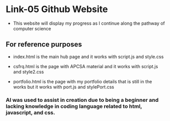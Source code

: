 # Link-05 Github Website

- This website will display my progress as I continue along the pathway of computer science

## For reference purposes

- index.html is the main hub page and it works with script.js and style.css

- csfrq.html is the page with APCSA material and it works with script.js and style2.css

- portfolio.html is the page with my portfolio details that is still in the works but it works with port.js and stylePort.css

### AI was used to assist in creation due to being a beginner and lacking knowledge in coding language related to html, javascript, and css.